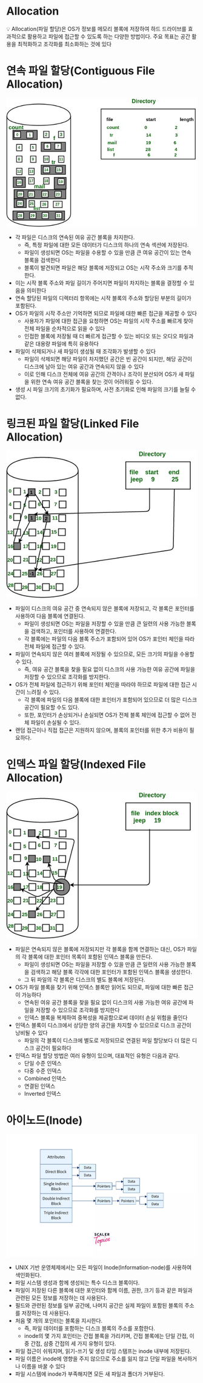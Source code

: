 # Allocation

<aside>
💡 Allocation(파일 할당)은 OS가 정보를 메모리 블록에 저장하여 하드 드라이브를 효과적으로 활용하고 파일에 접근할 수 있도록 하는 다양한 방법이다. 주요 목표는 공간 활용을 최적화하고 조각화를 최소화하는 것에 있다

</aside>

# 연속 파일 할당(Contiguous File Allocation)

![Untitled](Allocation/Untitled.png)

- 각 파일은 디스크의 연속된 여유 공간 블록을 차지한다.
    - 즉, 특정 파일에 대한 모든 데이터가 디스크의 하나의 연속 섹션에 저장된다.
    - 파일이 생성되면 OS는 파일을 수용할 수 있을 만큼 큰 여유 공간이 있는 연속 블록을 검색한다
    - 블록이 발견되면 파일은 해당 블록에 저장되고 OS는 시작 주소와 크기를 추적한다.
- 이는 시작 블록 주소와 파일 길이가 주어지면 파일이 차지하는 블록을 결정할 수 있음을 의미한다
- 연속 할당된 파일의 디렉터리 항목에는 시작 블록의 주소와 할당된 부분의 길이가 포함된다.
- OS가 파일의 시작 주소만 기억하면 되므로 파일에 대한 빠른 접근을 제공할 수 있다
    - 사용자가 파일에 대한 접근을 요청하면 OS는 파일의 시작 주소를 빠르게 찾아 전체 파일을 순차적으로 읽을 수 있다
    - 인접한 블록에 저장될 때 더 빠르게 접근할 수 있는 비디오 또는 오디오 파일과 같은 대용량 파일에 특히 유용하다
- 파일이 삭제되거나 새 파일이 생성될 때 조각화가 발생할 수 있다
    - 파일이 삭제되면 해당 파일이 차지했던 공간은 빈 공간이 되지만, 해당 공간이 디스크에 남아 있는 여유 공간과 연속되지 않을 수 있다
    - 이로 인해 디스크 전체에 여유 공간의 간격이나 조각이 분산되어 OS가 새 파일을 위한 연속 여유 공간 블록을 찾는 것이 어려워질 수 있다.
- 생성 시 파일 크기의 초기화가 필요하며, 사전 초기화로 인해 파일의 크기를 늘릴 수 없다.

# 링크된 파일 할당(Linked File Allocation)

![Untitled](Allocation/Untitled%201.png)

- 파일이 디스크의 여유 공간 중 연속되지 않은 블록에 저장되고, 각 블록은 포인터를 사용하여 다음 블록에 연결된다.
    - 파일이 생성되면 OS는 파일을 저장할 수 있을 만큼 큰 일련의 사용 가능한 블록을 검색하고, 포인터를 사용하여 연결한다.
    - 각 블록에는 파일의 다음 블록 주소가 포함되어 있어 OS가 포인터 체인을 따라 전체 파일에 접근할 수 있다.
- 파일이 연속되지 않은 여러 블록에 저장될 수 있으므로, 모든 크기의 파일을 수용할 수 있다.
    - 즉, 여유 공간 블록을 찾을 필요 없이 디스크의 사용 가능한 여유 공간에 파일을 저장할 수 있으므로 조각화를 방지한다.
- OS가 전체 파일에 접근하기 위해 포인터 체인을 따라야 하므로 파일에 대한 접근 시간이 느려질 수 있다.
    - 각 블록에 파일의 다음 블록에 대한 포인터가 포함되어 있으므로 더 많은 디스크 공간이 필요할 수도 있다.
    - 또한, 포인터가 손상되거나 손실되면 OS가 전체 블록 체인에 접근할 수 없어 전체 파일이 손실될 수 있다.
- 랜덤 접근이나 직접 접근은 지원하지 않으며, 블록의 포인터를 위한 추가 비용이 필요하다.

# 인덱스 파일 할당(Indexed File Allocation)

![Untitled](Allocation/Untitled%202.png)

- 파일은 연속되지 않은 블록에 저장되지만 각 블록을 함께 연결하는 대신, OS가 파일의 각 블록에 대한 포인터 목록이 포함된 인덱스 블록을 만든다.
    - 파일이 생성되면 OS는 파일을 저장할 수 있을 만큼 큰 일련의 사용 가능한 블록을 검색하고 해당 블록 각각에 대한 포인터가 포함된 인덱스 블록을 생성한다.
    - 그 뒤 파일의 각 블록은 디스크의 별도 블록에 저장된다.
- OS가 파일 블록을 찾기 위해 인덱스 블록만 읽어도 되므로, 파일에 대한 빠른 접근이 가능하다
    - 연속된 여유 공간 블록을 찾을 필요 없이 디스크의 사용 가능한 여유 공간에 파일을 저장할 수 있으므로 조각화를 방지한다
    - 인덱스 블록을 복제하여 중복성을 제공함으로써 데이터 손실 위험을 줄인다
- 인덱스 블록이 디스크에서 상당한 양의 공간을 차지할 수 있으므로 디스크 공간이 낭비될 수 있다
    - 파일의 각 블록이 디스크에 별도로 저장되므로 연결된 파일 할당보다 더 많은 디스크 공간이 필요하다
- 인덱스 파일 할당 방법은 여러 유형이 있으며, 대표적인 유형은 다음과 같다.
    - 단일 수준 인덱스
    - 다중 수준 인덱스
    - Combined 인덱스
    - 연결된 인덱스
    - Inverted 인덱스

# 아이노드(Inode)

![Untitled](Allocation/Untitled%203.png)

- UNIX 기반 운영체제에서는 모든 파일이 Inode(Information-node)를 사용하여 색인화된다.
- 파일 시스템 생성과 함께 생성되는 특수 디스크 블록이다.
- 파일이 저장된 다른 블록에 대한 포인터와 함께 이름, 권한, 크기 등과 같은 파일과 관련된 모든 정보를 저장하는 데 사용된다.
- 필드와 관련된 정보를 일부 공간에, 나머지 공간은 실제 파일이 포함된 블록의 주소를 저장하는 데 사용된다.
- 처음 몇 개의 포인터는 블록을 지시한다.
    - 즉, 파일 데이터를 포함하는 디스크 블록의 주소를 포함한다.
    - inode의 몇 가지 포인터는 간접 블록을 가리키며, 간접 블록에는 단일 간접, 이중 간접, 삼중 간접의 세 가지 유형이 있다.
- 파일 접근이 쉬워지며, 읽기-쓰기 및 생성 타임 스탬프는 inode 내부에 저장된다.
- 파일 이름은 inode에 영향을 주지 않으므로 주소를 잃지 않고 단일 파일을 복사하거나 이름을 바꿀 수 있다
- 파일 시스템에 inode가 부족해지면 모든 새 파일과 폴더가 거부된다.